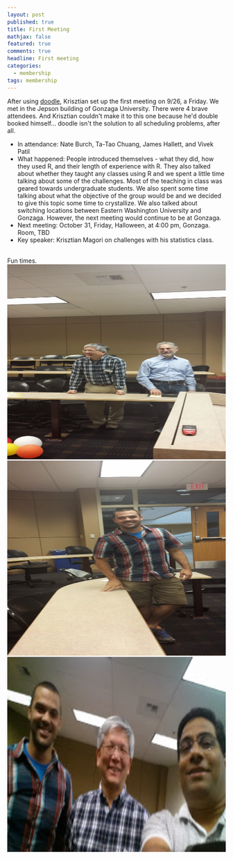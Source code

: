 ```yaml
---
layout: post
published: true
title: First Meeting
mathjax: false
featured: true
comments: true
headline: First meeting
categories: 
  - membership
tags: membership
---
```


After using [doodle](http://www.doodle.com), Krisztian set up the first meeting on 9/26, a Friday. We met in the Jepson building of Gonzaga University. There were 4 brave attendees. And Krisztian couldn't make it to this one because he'd double booked himself... doodle isn't the solution to all scheduling problems, after all.

* In attendance: Nate Burch, Ta-Tao Chuang, James Hallett, and Vivek Patil
* What happened: People introduced themselves - what they did, how they used R, and their length of experience with R. They also talked about whether they taught any classes using R and we spent a little time talking about some of the challenges. Most of the teaching in class was geared towards undergraduate students. We also spent some time talking about what the objective of the group would be and we decided to give this topic some time to crystallize. We also talked about switching locations between Eastern Washington University and Gonzaga. However, the next meeting would continue to be at Gonzaga. 
* Next meeting: October 31, Friday, Halloween, at 4:00 pm, Gonzaga. Room, TBD
* Key speaker: Krisztian Magori on challenges with his statistics class. 
<br>
Fun times. <br>

<img src="/images/chuang-hallett-9-26.jpg" alt="Ta-Tao Chuang and James Hallett" height="450" width="600">
<img src="/images/burch-9-26.jpg" alt="Nate Burch" height="450" width="600">
<img src="/images/trio-selfie-9-30.jpg" alt="Ta-Tao Chuang, Nate Burch, and Vivek Patil" height="450" width="600">